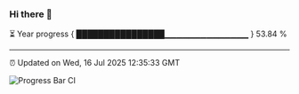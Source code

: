 ### Hi there 👋

⏳ Year progress { ████████████████▁▁▁▁▁▁▁▁▁▁▁▁▁▁ } 53.84 %

---

⏰ Updated on Wed, 16 Jul 2025 12:35:33 GMT

![Progress Bar CI](https://github.com/liununu/liununu/workflows/Progress%20Bar%20CI/badge.svg)
